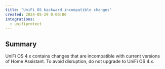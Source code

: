 ```yaml
---
title: "UniFi OS backward incompatible changes"
created: 2024-05-29 0:00:00
integrations:
  - unifiprotect
---
```


## Summary

UniFi OS 4.x contains changes that are incompatible with current versions of Home Assistant. To avoid disruption, do not upgrade to UniFi OS 4.x.
